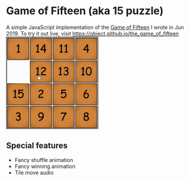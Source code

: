 # Game of Fifteen (aka 15 puzzle)

A simple JavaScript implementation of the [Game of Fifteen](https://en.wikipedia.org/wiki/15_puzzle) I wrote in Jun 2019. To try it out live, visit https://qbject.github.io/the_game_of_fifteen
![](doc/img/demo.gif)

## Special features

-   Fancy shuffle animation
-   Fancy winning animation
-   Tile move audio
